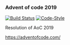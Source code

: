 
### Advent of code 2019
[![Build Status](https://travis-ci.org/manuasir/advent_of_code_2019.svg?branch=master)](https://travis-ci.org/manuasir/advent_of_code_2019)
[![Code-Style](https://img.shields.io/badge/code_style-standard-brightgreen.svg)](https://standardjs.com/)

Resolution of AoC 2019

https://adventofcode.com/